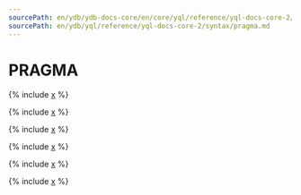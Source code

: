 ```yaml
---
sourcePath: en/ydb/ydb-docs-core/en/core/yql/reference/yql-docs-core-2/syntax/pragma.md
sourcePath: en/ydb/yql/reference/yql-docs-core-2/syntax/pragma.md
---
```

# PRAGMA

{% include [x](_includes/pragma/definition.md) %}

{% include [x](_includes/pragma/global.md) %}

{% include [x](_includes/pragma/yson.md) %}

{% include [x](_includes/pragma/files.md) %}

{% include [x](_includes/pragma/ydb.md) %}

{% include [x](_includes/pragma/debug.md) %}
